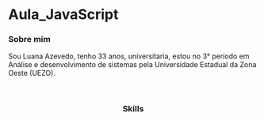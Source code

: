 # Aula_JavaScript
<h3> Sobre mim </h3>
<p>Sou Luana Azevedo, tenho 33 anos, universitaria, estou no 3° período em Análise e desenvolvimento de sistemas pela Universidade Estadual da Zona Oeste (UEZO).</p>
<br />

<h3 align="center"> Skills </h3>
